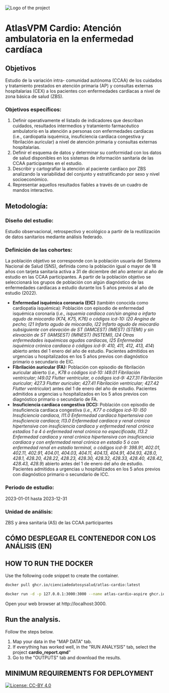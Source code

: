 ![Logo of the project](https://cienciadedatosysalud.org/wp-content/uploads/logo-Data-Science-VPM.png)

# AtlasVPM Cardio: Atención ambulatoria en la enfermedad cardíaca

## Objetivos
Estudio de la variación intra- comunidad autónoma (CCAA) de los cuidados y tratamiento prestados en atención primaria (AP) y consultas externas hospitalarias (CEX) a los pacientes con enfermedades cardíacas a nivel de zona básica de salud (ZBS).

### Objetivos específicos:
1. Definir operativamente el listado de indicadores que describan cuidados, resultados intermedios y tratamiento farmacéutico ambulatorio en la atención a personas con enfermedades cardíacas (i.e., cardiopatía isquémica, insuficiencia cardíaca congestiva y fibrilación auricular) a nivel de atención primaria y consultas externas hospitalarias.
2. Definir el esquema de datos y determinar su conformidad con los datos de salud disponibles en los sistemas de información sanitaria de las CCAA participantes en el estudio.
3. Describir y cartografiar la atención al paciente cardíaco por ZBS analizando la variabilidad del conjunto y estratificando por sexo y nivel socioeconómico.
4. Representar aquellos resultados fiables a través de un cuadro de mandos interactivo. 


## Metodología:
### Diseño del estudio: 
Estudio observacional, retrospectivo y ecológico a partir de la reutilización de datos sanitarios mediante análisis federado. 

### Definición de las cohortes: 
La población objetivo se corresponde con la población usuaria del Sistema Nacional de Salud (SNS), definida como la población igual o mayor de 18 años con tarjeta sanitaria activa a 31 de diciembre del año anterior al año de estudio en las CCAA participantes. 
A partir de la población objetivo se seleccionará los grupos de población con algún diagnóstico de las enfermedades cardíacas a estudio durante los 5 años previos al año de estudio (2022).
- **Enfermedad isquémica coronaria (EIC)** (también conocida como cardiopatía isquémica): Población con episodio de enfermedad isquémica coronaria (_i.e., isquemia cardíaca con/sin angina o infarto agudo de miocardio (K74, K75, K76) o códigos icd-10: I20  Angina de pecho; I21  Infarto agudo de miocardio, I22  Infarto agudo de miocardio subsiguiente con elevación de ST (IAMCEST) (IMEST) (STEMI) y sin elevación de ST (IAMSEST) (IMNEST) (NSTEMI), I24 Otras enfermedades isquémicas agudas cardiacas, I25  Enfermedad isquémica crónica cardiaca ó códigos icd-9: 410, 411, 412, 413, 414_) abierto antes del 1 enero del año de estudio. Pacientes admitidos en urgencias u hospitalizados en los 5 años previos con diagnóstico primario o secundario de EIC. 
- **Fibrilación auricular (FA):** Población con episodio de fibrilación auricular abierto (_i.e., K78 o códigos icd-10: I49.01 Fibrilación ventricular; I49.02 Flutter ventricular, o códigos icd-9: 427.31 Fibrilación auricular; 427.3 Flutter auricular; 427.41  Fibrilación ventricular; 427.42 Flutter ventricular_) antes del 1 de enero del año de estudio. Pacientes admitidos a urgencias u hospitalizados en los 5 años previos con diagnóstico primario o secundario de FA. 
- **Insuficiencia cardíaca congestiva (ICC):** Población con episodio de insuficiencia cardíaca congestiva (_i.e., K77 o códigos icd-10: I50  Insuficiencia cardiaca, I11.0 Enfermedad cardíaca hipertensiva con insuficiencia cardiaca; I13.0 Enfermedad cardiaca y renal crónica hipertensiva con insuficiencia cardiaca y enfermedad renal crónica estadios 1 a 4 ó enfermedad renal crónica no especificada, I13.2 Enfermedad cardiaca y renal crónica hipertensiva con insuficiencia cardiaca y con enfermedad renal crónica en estadio 5 ó con enfermedad renal en estadio terminal, o códigos icd-9: 398.91, 402.01, 402.11, 402.91, 404.01, 404.03, 404.11, 404.13, 404.91, 404.93, 428.0, 428.1, 428.20, 428.22, 428.23, 428.30, 428.32, 428.33, 428.40, 428.42, 428.43, 428.9_) abierto antes del 1 de enero del año de estudio. Pacientes admitidos a urgencias u hospitalizados en los 5 años previos con diagnóstico primario o secundario de ICC. 

### Periodo de estudio: 
2023-01-01 hasta 2023-12-31

### Unidad de análisis:
ZBS y área sanitaria (AS) de las CCAA participantes


## CÓMO DESPLEGAR EL CONTENEDOR CON LOS ANÁLISIS (EN)
## HOW TO RUN THE DOCKER
Use the following code snippet to create the container.
```bash
docker pull ghcr.io/cienciadedatosysalud/atlas-cardio:latest

docker run -d -p 127.0.0.1:3000:3000 --name atlas-cardio-aspire ghcr.io/cienciadedatosysalud/atlas-cardio:latest

```
Open your web browser at http://localhost:3000.

## Run the analysis.
Follow the steps below.
  1. Map your data in the "MAP DATA" tab.
  2. If everything has worked well, in the "RUN ANALYSIS" tab, select the project **cardio_report.qmd**"
  3. Go to the "OUTPUTS" tab and download the results.


## MINIMUM REQUIREMENTS FOR DEPLOYMENT

<a href="https://creativecommons.org/licenses/by/4.0/" target="_blank" ><img src="https://img.shields.io/badge/license-CC--BY%204.0-lightgrey" alt="License: CC-BY 4.0"></a>
